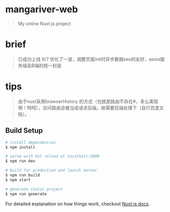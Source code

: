 # mangariver-web

> My online Nuxt.js project

# brief
> 已成功上线
> 8/7 优化了一波，调整页面init时异步数据seo的友好，axios服务端及B端的统一封装

# tips
> 由于nuxt采用browserHistory 的方式（也就是路由不存在#，多么美观啊！呵呵），访问路由会被当成请求后端，故需要后端处理下（自行百度文档）。

## Build Setup

``` bash
# install dependencies
$ npm install

# serve with hot reload at localhost:3000
$ npm run dev

# build for production and launch server
$ npm run build
$ npm start

# generate static project
$ npm run generate
```

For detailed explanation on how things work, checkout [Nuxt.js docs](https://nuxtjs.org).
